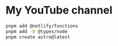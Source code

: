 # My YouTube channel

```bash
pnpm add @netlify/functions
pnpm add -D @types/node
pnpm create astro@latest
```
